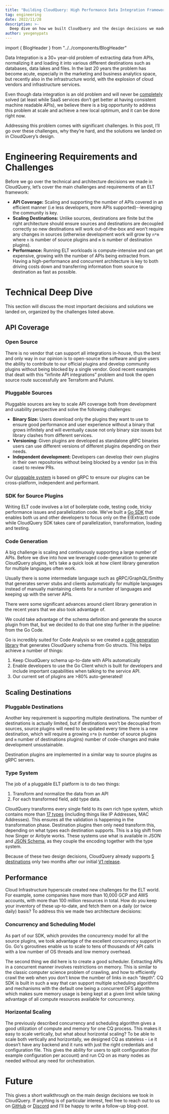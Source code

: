 ```yaml
---
title: "Building CloudQuery: High Performance Data Integration Framework in Go"
tag: engineering
date: 2022/11/28
description: >-
  Deep dive on how we built CloudQuery and the design decisions we made along the way.
author: yevgenypats
---
```



import { BlogHeader } from "../../components/BlogHeader"

<BlogHeader/>

Data Integration is a 30+ year-old problem of extracting data from APIs, normalizing it and loading it into various different destinations such as databases, data lakes and files. In the last 20 years the problem has become acute, especially in the marketing and business analytics space, but recently also in the infrastructure world, with the explosion of cloud vendors and infrastructure services.

Even though data integration is an old problem and will never be [completely](https://twitter.com/mattrickard/status/1542193426979909634) solved (at least while SaaS services don’t get better at having consistent machine readable APIs), we believe there is a big opportunity to address this problem at scale and achieve a new local optimum, and it can be done right now.

Addressing this problem comes with significant challenges. In this post, I’ll go over these challenges, why they’re hard, and the solutions we landed on in CloudQuery’s design.

# Engineering Requirements and Challenges

Before we go over the technical and architecture decisions we made in CloudQuery, let’s cover the main challenges and requirements of an ELT framework:

- **API Coverage:** Scaling and supporting the number of APIs covered in an efficient manner (i.e less developers, more APIs supported)--leveraging the community is key.
- **Scaling Destinations:** Unlike sources, destinations are finite but the right architecture should ensure sources and destinations are decoupled correctly so new destinations will work out-of-the-box and won't require any changes in sources (otherwise development work will grow by `n*m` where `n` is number of source plugins and `m` is number of destination plugins).
- **Performance:** Running ELT workloads is compute-intensive and can get expensive, growing with the number of APIs being extracted from. Having a high-performance and concurrent architecture is key to both driving costs down and transferring information from source to destination as fast as possible.

# Technical Deep Dive

This section will discuss the most important decisions and solutions we landed on, organized by the challenges listed above.

## API Coverage

### Open Source

There is no vendor that can support all integrations in-house, thus the best and only way in our opinion is to open-source the software and give users the ability to contribute to our official plugins and develop community plugins without being blocked by a single vendor. Good recent examples that dealt with this “infinite API integrations” problem and took the open source route successfully are Terraform and Pulumi.

### Pluggable Sources

Pluggable sources are key to scale API coverage both from development and usability perspective and solve the following challenges:

- **Binary Size:** Users download only the plugins they want to use to ensure good performance and user experience without a binary that grows infinitely and will eventually cause not only binary size issues but library clashes from different services.
- **Versioning:** Given plugins are developed as standalone gRPC binaries users can use different versions of different plugins depending on their needs.
- **Independent development:** Developers can develop their own plugins in their own repositories without being blocked by a vendor (us in this case) to review PRs.

Our [pluggable system](https://www.cloudquery.io/docs/developers/architecture) is based on gRPC to ensure our plugins can be cross-platform, independent and performant.

### SDK for Source Plugins

Writing ELT code involves a lot of boilerplate code, testing code, tricky performance issues and parallelization code. We’ve built a [Go SDK](https://github.com/cloudquery/plugin-sdk/) that enables both us and other developers to focus only on the E(Extract) code while CloudQuery SDK takes care of parallelization, transformation, loading and testing.

### Code Generation

A big challenge is scaling and continuously supporting a large number of APIs. Before we dive into how we leveraged code-generation to generate CloudQuery plugins, let’s take a quick look at how client library generation for multiple languages often work.

Usually there is some intermediate language such as gRPC/GraphQL/Smithy that generates server stubs and clients automatically for multiple languages instead of manually maintaining clients for a number of languages and keeping up with the server APIs.

There were some significant advances around client library generation in the recent years that we also took advantage of.

We could take advantage of the schema definition and generate the source plugin from that, but we decided to do that one step further in the pipeline: from the Go Code.

Go is incredibly suited for Code Analysis so we created a [code generation library](https://github.com/cloudquery/plugin-sdk/tree/main/codegen) that generates CloudQuery schema from Go structs. This helps achieve a number of things:

1. Keep CloudQuery schema up-to-date with APIs automatically
2. Enable developers to use the Go Client which is built for developers and include important capabilities when talking to the service API.
3. Our current set of plugins are >80% auto-generated!

## Scaling Destinations

### Pluggable Destinations

Another key requirement is supporting multiple destinations. The number of destinations is actually limited, but if destinations won't be decoupled from sources, source plugins will need to be updated every time there is a new destination, which will require a growing `n*m` (`n` number of source plugins and `m` number of destinations plugins) number of code-changes and make development unsustainable.

Destination plugins are implemented in a similar way to source plugins as gRPC servers.

### Type System

The job of a pluggable ELT platform is to do two things:

1. Transform and normalize the data from an API
2. For each transformed field, add type data.

CloudQuery transforms every single field to its own rich type system, which contains more than [17 types](https://github.com/cloudquery/plugin-sdk/tree/main/schema) (including things like IP Addresses, MAC Addresses). This ensures all the validation is happening in the transformation phase. Destination plugins then only need transform this, depending on what types each destination supports. This is a big shift from how Singer or Airbyte works. These systems use what is available in JSON and [JSON Schema](https://json-schema.org/), as they couple the encoding together with the type system.

Because of these two design decisions, CloudQuery already supports [5 destinations](/docs/plugins/destinations/overview) only two months after our initial [V1 release](https://www.cloudquery.io/blog/cloudquery-v1-release).

## Performance

Cloud Infrastructure hyperscale created new challenges for the ELT world. For example, some companies have more than 10,000 GCP and AWS accounts, with more than 100 million resources in total. How do you keep your inventory of these up-to-date, and fetch them on a daily (or twice daily) basis? To address this we made two architecture decisions:

### Concurrency and Scheduling Model

As part of our SDK, which provides the concurrency model for all the source plugins, we took advantage of the excellent concurrency support in Go. Go's goroutines enable us to scale to tens of thousands of API calls with a low number of OS threads and low memory overhead.

The second thing we did here is to create a good scheduler. Extracting APIs in a concurrent manner involves restrictions on memory. This is similar to the classic computer science problem of crawling, and how to efficiently crawl the web when you don’t know the number of links in each “depth”. CQ SDK is built in such a way that can support multiple scheduling algorithms and mechanisms with the default one being a concurrent DFS algorithm which makes sure memory usage is being kept at a given limit while taking advantage of all compute resources available for concurrency.

### Horizontal Scaling

The previously described concurrency and scheduling algorithm gives a good utilization of compute and memory for one CQ process. This makes it easy to scale vertically, but what about horizontal scaling? To be able to scale both vertically and horizontally, we designed CQ as stateless - i.e it doesn’t have any backend and it runs with just the right credentials and configuration file. This gives the ability for users to split configuration (for example configuration per account) and run CQ on as many nodes as needed without any need for orchestration.

# Future

This gives a short walkthrough on the main design decisions we took in CloudQuery. If anything is of particular interest, feel free to reach out to us on [GitHub](https://github.com/cloudquery/cloudquery) or [Discord](https://cloudquery.io/discord) and I’ll be happy to write a follow-up blog-post.
